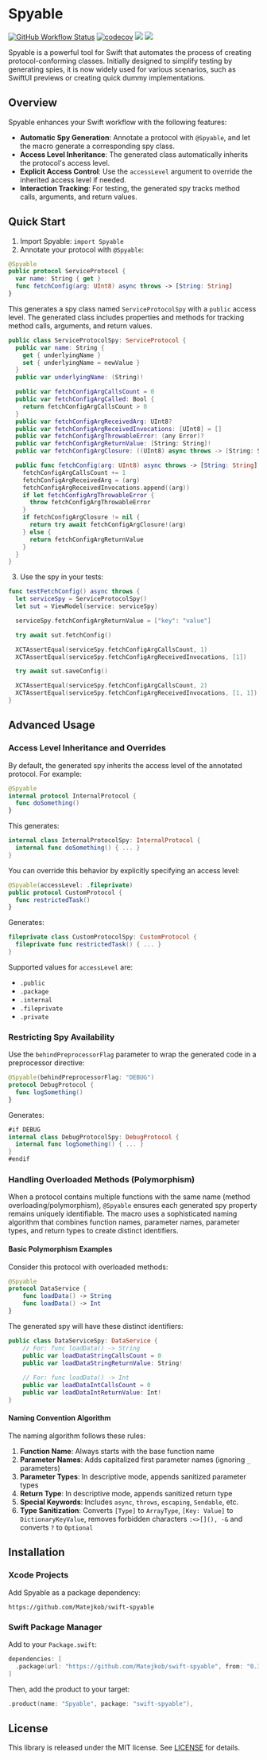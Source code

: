 # Spyable

[![GitHub Workflow Status](https://github.com/Matejkob/swift-spyable/actions/workflows/ci.yml/badge.svg?branch=main)](https://github.com/Matejkob/swift-spyable/actions/workflows/ci.yml)
[![codecov](https://codecov.io/gh/Matejkob/swift-spyable/graph/badge.svg?token=YRMM1BDQ85)](https://codecov.io/gh/Matejkob/swift-spyable)
[![](https://img.shields.io/endpoint?url=https%3A%2F%2Fswiftpackageindex.com%2Fapi%2Fpackages%2FMatejkob%2Fswift-spyable%2Fbadge%3Ftype%3Dswift-versions)](https://swiftpackageindex.com/Matejkob/swift-spyable)
[![](https://img.shields.io/endpoint?url=https%3A%2F%2Fswiftpackageindex.com%2Fapi%2Fpackages%2FMatejkob%2Fswift-spyable%2Fbadge%3Ftype%3Dplatforms)](https://swiftpackageindex.com/Matejkob/swift-spyable)

Spyable is a powerful tool for Swift that automates the process of creating protocol-conforming classes. Initially designed to simplify testing by generating spies, it is now widely used for various scenarios, such as SwiftUI previews or creating quick dummy implementations.

## Overview

Spyable enhances your Swift workflow with the following features:

- **Automatic Spy Generation**: Annotate a protocol with `@Spyable`, and let the macro generate a corresponding spy class.
- **Access Level Inheritance**: The generated class automatically inherits the protocol's access level.
- **Explicit Access Control**: Use the `accessLevel` argument to override the inherited access level if needed.
- **Interaction Tracking**: For testing, the generated spy tracks method calls, arguments, and return values.

## Quick Start

1. Import Spyable: `import Spyable`
2. Annotate your protocol with `@Spyable`:

```swift
@Spyable
public protocol ServiceProtocol {
  var name: String { get }
  func fetchConfig(arg: UInt8) async throws -> [String: String]
}
```

This generates a spy class named `ServiceProtocolSpy` with a `public` access level. The generated class includes properties and methods for tracking method calls, arguments, and return values.

```swift
public class ServiceProtocolSpy: ServiceProtocol {
  public var name: String {
    get { underlyingName }
    set { underlyingName = newValue }
  }
  public var underlyingName: (String)!

  public var fetchConfigArgCallsCount = 0
  public var fetchConfigArgCalled: Bool {
    return fetchConfigArgCallsCount > 0
  }
  public var fetchConfigArgReceivedArg: UInt8?
  public var fetchConfigArgReceivedInvocations: [UInt8] = []
  public var fetchConfigArgThrowableError: (any Error)?
  public var fetchConfigArgReturnValue: [String: String]!
  public var fetchConfigArgClosure: ((UInt8) async throws -> [String: String])?

  public func fetchConfig(arg: UInt8) async throws -> [String: String] {
    fetchConfigArgCallsCount += 1
    fetchConfigArgReceivedArg = (arg)
    fetchConfigArgReceivedInvocations.append((arg))
    if let fetchConfigArgThrowableError {
      throw fetchConfigArgThrowableError
    }
    if fetchConfigArgClosure != nil {
      return try await fetchConfigArgClosure!(arg)
    } else {
      return fetchConfigArgReturnValue
    }
  }
}
```

3. Use the spy in your tests:

```swift
func testFetchConfig() async throws {
  let serviceSpy = ServiceProtocolSpy()
  let sut = ViewModel(service: serviceSpy)

  serviceSpy.fetchConfigArgReturnValue = ["key": "value"]

  try await sut.fetchConfig()

  XCTAssertEqual(serviceSpy.fetchConfigArgCallsCount, 1)
  XCTAssertEqual(serviceSpy.fetchConfigArgReceivedInvocations, [1])

  try await sut.saveConfig()

  XCTAssertEqual(serviceSpy.fetchConfigArgCallsCount, 2)
  XCTAssertEqual(serviceSpy.fetchConfigArgReceivedInvocations, [1, 1])
}
```

## Advanced Usage

### Access Level Inheritance and Overrides

By default, the generated spy inherits the access level of the annotated protocol. For example:

```swift
@Spyable
internal protocol InternalProtocol {
  func doSomething()
}
```

This generates:

```swift
internal class InternalProtocolSpy: InternalProtocol {
  internal func doSomething() { ... }
}
```

You can override this behavior by explicitly specifying an access level:

```swift
@Spyable(accessLevel: .fileprivate)
public protocol CustomProtocol {
  func restrictedTask()
}
```

Generates:

```swift
fileprivate class CustomProtocolSpy: CustomProtocol {
  fileprivate func restrictedTask() { ... }
}
```

Supported values for `accessLevel` are:
- `.public`
- `.package`
- `.internal`
- `.fileprivate`
- `.private`

### Restricting Spy Availability

Use the `behindPreprocessorFlag` parameter to wrap the generated code in a preprocessor directive:

```swift
@Spyable(behindPreprocessorFlag: "DEBUG")
protocol DebugProtocol {
  func logSomething()
}
```

Generates:

```swift
#if DEBUG
internal class DebugProtocolSpy: DebugProtocol {
  internal func logSomething() { ... }
}
#endif
```

### Handling Overloaded Methods (Polymorphism)

When a protocol contains multiple functions with the same name (method overloading/polymorphism), `@Spyable` ensures 
each generated spy property remains uniquely identifiable. The macro uses a sophisticated naming algorithm that combines 
function names, parameter names, parameter types, and return types to create distinct identifiers.

#### Basic Polymorphism Examples

Consider this protocol with overloaded methods:

```swift
@Spyable
protocol DataService {
    func loadData() -> String
    func loadData() -> Int
}
```

The generated spy will have these distinct identifiers:

```swift
public class DataServiceSpy: DataService {
    // For: func loadData() -> String
    public var loadDataStringCallsCount = 0
    public var loadDataStringReturnValue: String!
    
    // For: func loadData() -> Int
    public var loadDataIntCallsCount = 0
    public var loadDataIntReturnValue: Int!
}
```

#### Naming Convention Algorithm

The naming algorithm follows these rules:

1. **Function Name**: Always starts with the base function name
2. **Parameter Names**: Adds capitalized first parameter names (ignoring `_` parameters)
3. **Parameter Types**: In descriptive mode, appends sanitized parameter types
4. **Return Type**: In descriptive mode, appends sanitized return type
5. **Special Keywords**: Includes `async`, `throws`, `escaping`, `Sendable`, etc.
6. **Type Sanitization**: Converts `[Type]` to `ArrayType`, `[Key: Value]` to `DictionaryKeyValue`, removes forbidden characters `:<>[](), -&` and converts `?` to `Optional`

## Installation

### Xcode Projects

Add Spyable as a package dependency:

```
https://github.com/Matejkob/swift-spyable
```

### Swift Package Manager

Add to your `Package.swift`:

```swift
dependencies: [
  .package(url: "https://github.com/Matejkob/swift-spyable", from: "0.3.0")
]
```

Then, add the product to your target:

```swift
.product(name: "Spyable", package: "swift-spyable"),
```

## License

This library is released under the MIT license. See [LICENSE](LICENSE) for details.
